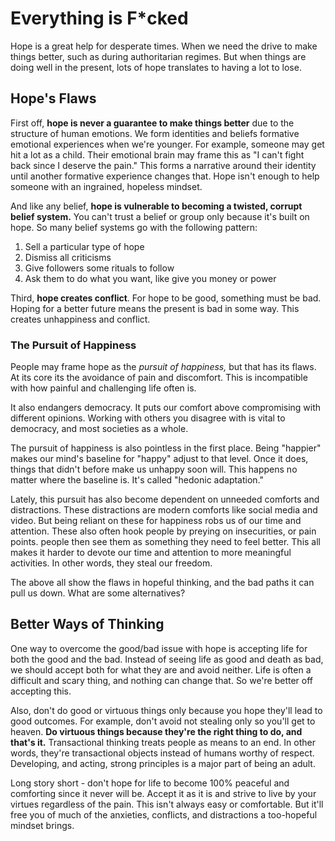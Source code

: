 # Everything is F*cked

Hope is a great help for desperate times. When we need the drive to make things better, such as during authoritarian regimes. But when things are doing well in the present, lots of hope translates to having a lot to lose.

## Hope's Flaws

First off, **hope is never a guarantee to make things better** due to the structure of human emotions. We form identities and beliefs formative emotional experiences when we're younger. For example, someone may get hit a lot as a child. Their emotional brain may frame this as "I can't fight back since I deserve the pain." This forms a narrative around their identity until another formative experience changes that. Hope isn't enough to help someone with an ingrained, hopeless mindset.

And like any belief, **hope is vulnerable to becoming a twisted, corrupt belief system.** You can't trust a belief or group only because it's built on hope. So many belief systems go with the following pattern:

1. Sell a particular type of hope
2. Dismiss all criticisms
3. Give followers some rituals to follow
4. Ask them to do what you want, like give you money or power

Third, **hope creates conflict**. For hope to be good, something must be bad. Hoping for a better future means the present is bad in some way. This creates unhappiness and conflict.

### The Pursuit of Happiness

People may frame hope as the _pursuit of happiness,_ but that has its flaws. At its core its the avoidance of pain and discomfort. This is incompatible with how painful and challenging life often is.

It also endangers democracy. It puts our comfort above compromising with different opinions. Working with others you disagree with is vital to democracy, and most societies as a whole.

The pursuit of happiness is also pointless in the first place. Being "happier" makes our mind's baseline for "happy" adjust to that level. Once it does, things that didn't before make us unhappy soon will. This happens no matter where the baseline is. It's called "hedonic adaptation."

Lately, this pursuit has also become dependent on unneeded comforts and distractions. These distractions are modern comforts like social media and video. But being reliant on these for happiness robs us of our time and attention. These also often hook people by preying on insecurities, or pain points. people then see them as something they need to feel better. This all makes it harder to devote our time and attention to more meaningful activities. In other words, they steal our freedom.

The above all show the flaws in hopeful thinking, and the bad paths it can pull us down. What are some alternatives?

## Better Ways of Thinking

One way to overcome the good/bad issue with hope is accepting life for both the good and the bad. Instead of seeing life as good and death as bad, we should accept both for what they are and avoid neither. Life is often a difficult and scary thing, and nothing can change that. So we're better off accepting this.

Also, don't do good or virtuous things only because you hope they'll lead to good outcomes. For example, don't avoid not stealing only so you'll get to heaven. **Do virtuous things because they're the right thing to do, and that's it.** Transactional thinking treats people as means to an end. In other words, they're transactional objects instead of humans worthy of respect. Developing, and acting, strong principles is a major part of being an adult.

Long story short - don't hope for life to become 100% peaceful and comforting since it never will be. Accept it as it is and strive to live by your virtues regardless of the pain. This isn't always easy or comfortable. But it'll free you of much of the anxieties, conflicts, and distractions a too-hopeful mindset brings.
